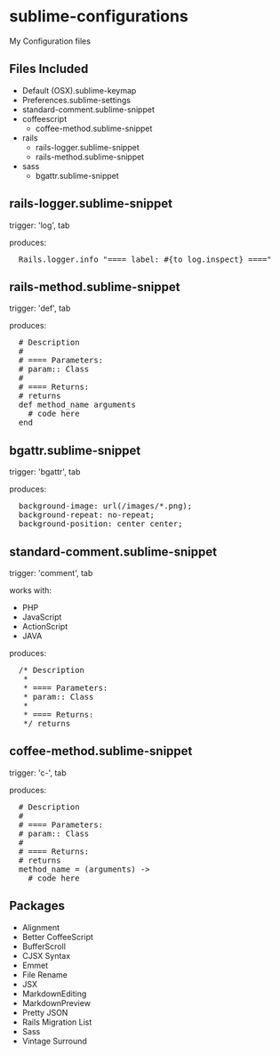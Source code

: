 sublime-configurations
======================

My Configuration files

## Files Included

* Default (OSX).sublime-keymap
* Preferences.sublime-settings
* standard-comment.sublime-snippet
* coffeescript
  * coffee-method.sublime-snippet
* rails
  * rails-logger.sublime-snippet
  * rails-method.sublime-snippet
* sass
  * bgattr.sublime-snippet

## rails-logger.sublime-snippet
trigger: 'log', tab

produces:
<pre>
  Rails.logger.info "==== label: #{to_log.inspect} ===="
</pre>


## rails-method.sublime-snippet
trigger: 'def', tab

produces:
<pre>
  # Description
  #
  # ==== Parameters:
  # param:: Class
  #
  # ==== Returns:
  # returns
  def method_name arguments
    # code here
  end
</pre>


## bgattr.sublime-snippet
trigger: 'bgattr', tab

produces:
<pre>
  background-image: url(/images/*.png);
  background-repeat: no-repeat;
  background-position: center center;
</pre>

## standard-comment.sublime-snippet
trigger: 'comment', tab

works with:

* PHP
* JavaScript
* ActionScript
* JAVA

produces:
<pre>
  /* Description
   *
   * ==== Parameters:
   * param:: Class
   *
   * ==== Returns:
   */ returns
</pre>

## coffee-method.sublime-snippet
trigger: 'c-', tab

produces:
<pre>
  # Description
  #
  # ==== Parameters:
  # param:: Class
  #
  # ==== Returns:
  # returns
  method_name = (arguments) ->
    # code here
</pre>

## Packages

* Alignment
* Better CoffeeScript
* BufferScroll
* CJSX Syntax
* Emmet
* File Rename
* JSX
* MarkdownEditing
* MarkdownPreview
* Pretty JSON
* Rails Migration List
* Sass
* Vintage Surround
